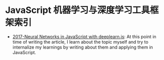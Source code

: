 # JavaScript 机器学习与深度学习工具框架索引

- [2017-Neural Networks in JavaScript with deeplearn.js](https://parg.co/Upo): At this point in time of writing the article, I learn about the topic myself and try to internalize my learnings by writing about them and applying them in JavaScript.
